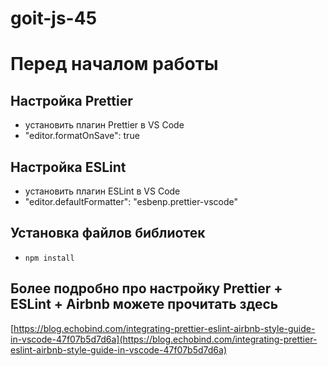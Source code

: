 # goit-js-45

# Перед началом работы

## Настройка Prettier

- установить плагин Prettier в VS Code
- "editor.formatOnSave": true

## Настройка ESLint

- установить плагин ESLint в VS Code
- "editor.defaultFormatter": "esbenp.prettier-vscode"

## Установка файлов библиотек

- `npm install`

## Более подробно про настройку Prettier + ESLint + Airbnb можете прочитать здесь

[https://blog.echobind.com/integrating-prettier-eslint-airbnb-style-guide-in-vscode-47f07b5d7d6a](https://blog.echobind.com/integrating-prettier-eslint-airbnb-style-guide-in-vscode-47f07b5d7d6a)
